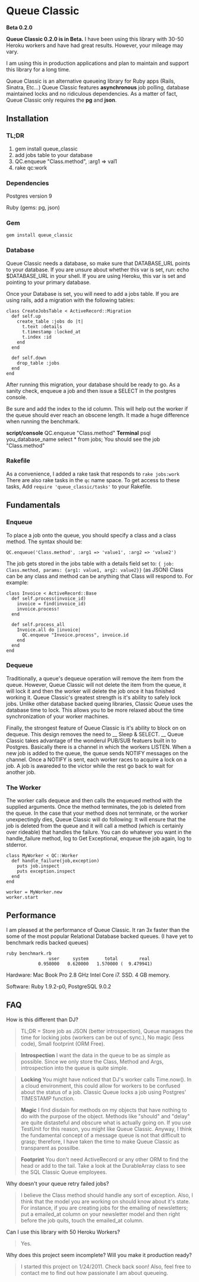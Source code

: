 # Queue Classic
__Beta 0.2.0__

__Queue Classic 0.2.0 is in Beta.__ I have been using this library with 30-50 Heroku workers and have had great results. However, your mileage may vary.

I am using this in production applications and plan to maintain and support this library for a long time.

Queue Classic is an alternative queueing library for Ruby apps (Rails, Sinatra, Etc...) Queue Classic features __asynchronous__ job polling, database maintained locks and
no ridiculous dependencies. As a matter of fact, Queue Classic only requires the __pg__ and __json__.

## Installation

### TL;DR
1. gem install queue_classic
2. add jobs table to your database
3. QC.enqueue "Class.method", :arg1 => val1
4. rake qc:work

### Dependencies

  Postgres version 9

  Ruby (gems: pg, json)

### Gem

    gem install queue_classic

### Database

Queue Classic needs a database, so make sure that DATABASE_URL points to your database. If you are unsure about whether this var is set, run:
    echo $DATABASE_URL
in your shell. If you are using Heroku, this var is set and pointing to your primary database.

Once your Database is set, you will need to add a jobs table. If you are using rails, add a migration with the following tables:

    class CreateJobsTable < ActiveRecord::Migration
      def self.up
        create_table :jobs do |t|
          t.text :details
          t.timestamp :locked_at
          t.index :id
        end
      end

      def self.down
        drop_table :jobs
      end
    end
After running this migration, your database should be ready to go. As a sanity check, enqueue a job and then issue a SELECT in the postgres console.

Be sure and add the index to the id column. This will help out the worker if the queue should ever reach an obscene length. It made a huge difference
when running the benchmark.

__script/console__
    QC.enqueue "Class.method"
__Terminal__
    psql you_database_name
    select * from jobs;
You should see the job "Class.method"

### Rakefile

As a convenience, I added a rake task that responds to `rake jobs:work` There are also rake tasks in the `qc` name space.
To get access to these tasks, Add `require 'queue_classic/tasks'` to your Rakefile.

## Fundamentals

### Enqueue

To place a job onto the queue, you should specify a class and a class method. The syntax should be:

    QC.enqueue('Class.method', :arg1 => 'value1', :arg2 => 'value2')

The job gets stored in the jobs table with a details field set to: `{ job: Class.method, params: {arg1: value1, arg2: value2}}` (as JSON)
Class can be any class and method can be anything that Class will respond to. For example:

    class Invoice < ActiveRecord::Base
      def self.process(invoice_id)
        invoice = find(invoice_id)
        invoice.process!
      end

      def self.process_all
        Invoice.all do |invoice|
          QC.enqueue "Invoice.process", invoice.id
        end
      end
    end


### Dequeue

Traditionally, a queue's dequeue operation will remove the item from the queue. However, Queue Classic will not delete the item from the queue, it will lock it
and then the worker will delete the job once it has finished working it. Queue Classic's greatest strength is it's ability to safely lock jobs. Unlike other
database backed queing libraries, Classic Queue uses the database time to lock. This allows you to be more relaxed about the time synchronization of your worker machines.

Finally, the strongest feature of Queue Classic is it's ability to block on on dequeue. This design removes the need to __ Sleep & SELECT. __ Queue Classic takes advantage
of the wonderul PUB/SUB featuers built in to Postgres. Basically there is a channel in which the workers LISTEN. When a new job is added to the queue, the queue sends NOTIFY
messages on the channel. Once a NOTIFY is sent, each worker races to acquire a lock on a job. A job is awareded to the victor while the rest go back to wait for another job.

### The Worker

The worker calls dequeue and then calls the enqueued method with the supplied arguments. Once the method terminates, the job is deleted from the queue. In the case that your method
does not terminate, or the worker unexpectingly dies, Queue Classic will do following: It will ensure that the job is deleted from the queue and it will call a method (which is certainly over
rideable) that handles the failure. You can do whatever you want in the handle_failure method, log to Get Exceptional, enqueue the job again, log to stderror.

    class MyWorker < QC::Worker
      def handle_failure(job,exception)
        puts job.inspect
        puts exception.inspect
      end
    end

    worker = MyWorker.new
    worker.start

## Performance
I am pleased at the performance of Queue Classic. It ran 3x faster than the some of the most popular Relational Database backed queues. (I have yet to benchmark redis backed queues)

    ruby benchmark.rb
                    user     system      total        real
                0.950000   0.620000   1.570000 (  9.479941)

Hardware: Mac Book Pro 2.8 GHz Intel Core i7. SSD. 4 GB memory.

Software: Ruby 1.9.2-p0, PostgreSQL 9.0.2

## FAQ

How is this different than DJ?
> TL;DR = Store job as JSON (better introspection), Queue manages the time for locking jobs (workers can be out of sync.), No magic (less code), Small footprint (ORM Free).

> __Introspection__ I want the data in the queue to be as simple as possible. Since we only store the Class, Method and Args, introspection into the queue is
quite simple.

> __Locking__ You might have noticed that DJ's worker calls Time.now(). In a cloud environment, this could allow for workers to be confused about
the status of a job. Classic Queue locks a job using Postgres' TIMESTAMP function.

> __Magic__ I find disdain for methods on my objects that have nothing to do with the purpose of the object. Methods like "should" and "delay"
are quite distasteful and obscure what is actually going on. If you use TestUnit for this reason, you might like Queue Classic. Anyway, I think
the fundamental concept of a message queue is not that difficult to grasp; therefore, I have taken the time to make Queue Classic as transparent as possilbe.

> __Footprint__ You don't need ActiveRecord or any other ORM to find the head or add to the tail. Take a look at the DurableArray class to see the SQL Classic Queue employees.

Why doesn't your queue retry failed jobs?
> I believe the Class method should handle any sort of exception.  Also, I think
that the model you are working on should know about it's state. For instance, if you are
creating jobs for the emailing of newsletters; put a emailed_at column on your newsletter model
and then right before the job quits, touch the emailed_at column.

Can I use this library with 50 Heroku Workers?
> Yes.

Why does this project seem incomplete? Will you make it production ready?
> I started this project on 1/24/2011. Check back soon! Also, feel free to contact me to find out how passionate I am about queueing.
